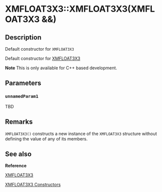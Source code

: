 # XMFLOAT3X3::XMFLOAT3X3(XMFLOAT3X3 &&)

## Description

Default constructor for `XMFLOAT3X3`

Default constructor for [XMFLOAT3X3](https://learn.microsoft.com/windows/desktop/api/directxmath/ns-directxmath-xmfloat3x3)

**Note** This is only available for C++ based development.

## Parameters

### `unnamedParam1`

TBD

## Remarks

`XMFLOAT3X3()` constructs a new instance of the `XMFLOAT3X3` structure without
defining the value of any of its members.

## See also

**Reference**

[XMFLOAT3X3](https://learn.microsoft.com/windows/desktop/api/directxmath/ns-directxmath-xmfloat3x3)

[XMFLOAT3X3 Constructors](https://learn.microsoft.com/windows/desktop/dxmath/xmfloat3x3-ctor)